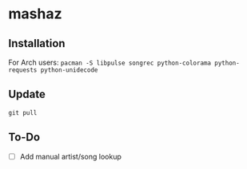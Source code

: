 # mashaz

## Installation
For Arch users:
`pacman -S libpulse songrec python-colorama python-requests python-unidecode`

## Update
`git pull`

## To-Do
- [ ] Add manual artist/song lookup
